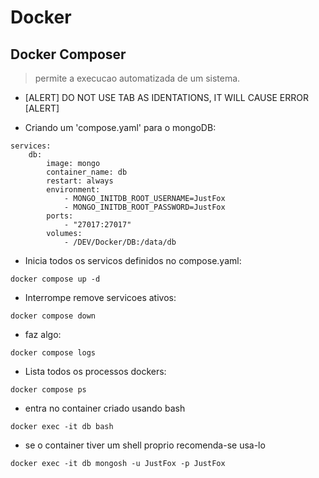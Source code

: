 # Docker 

## Docker Composer
> permite a execucao automatizada de um sistema.
- [ALERT] DO NOT USE TAB AS IDENTATIONS, IT WILL CAUSE ERROR [ALERT]

- Criando um 'compose.yaml' para o mongoDB:
```
services:
	db:
		image: mongo 
		container_name: db 
		restart: always
		environment:
			- MONGO_INITDB_ROOT_USERNAME=JustFox
			- MONGO_INITDB_ROOT_PASSWORD=JustFox
		ports:
			- "27017:27017"
		volumes:
			- /DEV/Docker/DB:/data/db
```

- Inicia todos os servicos definidos no compose.yaml:
```docker 
docker compose up -d
```

- Interrompe  remove servicoes ativos:
```docker
docker compose down
```

- faz algo:
```docker 
docker compose logs
```

- Lista todos os processos dockers:
```docker
docker compose ps
```

- entra no container criado usando bash
```docker
docker exec -it db bash
```

- se o container tiver um shell proprio recomenda-se usa-lo
```docker 
docker exec -it db mongosh -u JustFox -p JustFox
```